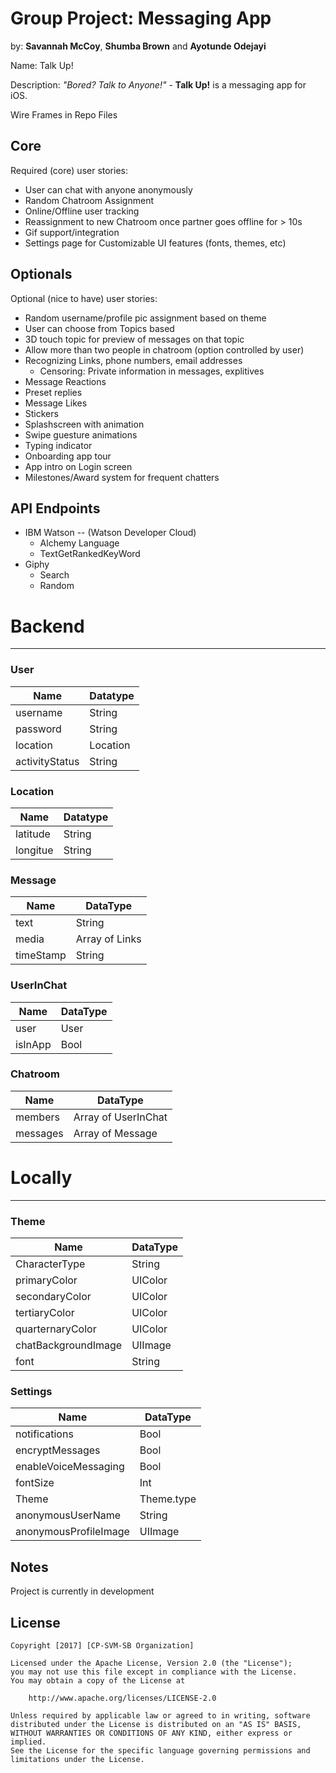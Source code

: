 # Group Project: Messaging App
by: **Savannah McCoy**, **Shumba Brown** and **Ayotunde Odejayi**



Name: Talk Up! 


Description: *"Bored? Talk to Anyone!"* - **Talk Up!** is a messaging app for iOS. 

Wire Frames in Repo Files

## Core

Required (core) user stories:

- User can chat with anyone anonymously
- Random Chatroom Assignment
- Online/Offline user tracking
- Reassignment to new Chatroom once partner goes offline for > 10s
- Gif support/integration
- Settings page for Customizable UI features (fonts, themes, etc)


## Optionals

Optional (nice to have) user stories:
- Random username/profile pic assignment based on theme
- User can choose from Topics based
- 3D touch topic for preview of messages on that topic
- Allow more than two people in chatroom (option controlled by user)
- Recognizing Links, phone numbers, email addresses
    - Censoring: Private information in messages, explitives
- Message Reactions
- Preset replies
- Message Likes
- Stickers
- Splashscreen with animation
- Swipe guesture animations
- Typing indicator
- Onboarding app tour
- App intro on Login screen
- Milestones/Award system for frequent chatters



## API Endpoints

- IBM Watson -- (Watson Developer Cloud)
    - Alchemy Language 
    - TextGetRankedKeyWord
- Giphy
    - Search
    - Random


# Backend
--------

### User 

Name | Datatype |
--- | --- |
username | String |
password | String |
location | Location |
activityStatus | String |

### Location

Name | Datatype |
--- | --- |
latitude | String |
longitue | String |

### Message

Name | DataType |
--- | --- |
text | String |
media | Array of Links |
timeStamp | String |

### UserInChat
Name | DataType|
--- | --- |
user | User |
isInApp | Bool |

### Chatroom

Name | DataType|
--- | --- |
members | Array of UserInChat |
messages | Array of Message |


# Locally
--------

### Theme

Name | DataType|
--- | --- |
CharacterType | String |
primaryColor | UIColor |
secondaryColor | UIColor |
tertiaryColor | UIColor |
quarternaryColor | UIColor |
chatBackgroundImage | UIImage |
font | String |



### Settings

Name | DataType|
--- | --- |
notifications | Bool |
encryptMessages | Bool |
enableVoiceMessaging | Bool |
fontSize | Int |
Theme | Theme.type |
anonymousUserName | String |
anonymousProfileImage | UIImage |


## Notes

Project is currently in development

## License

    Copyright [2017] [CP-SVM-SB Organization]

    Licensed under the Apache License, Version 2.0 (the "License");
    you may not use this file except in compliance with the License.
    You may obtain a copy of the License at

        http://www.apache.org/licenses/LICENSE-2.0

    Unless required by applicable law or agreed to in writing, software
    distributed under the License is distributed on an "AS IS" BASIS,
    WITHOUT WARRANTIES OR CONDITIONS OF ANY KIND, either express or implied.
    See the License for the specific language governing permissions and
    limitations under the License.



